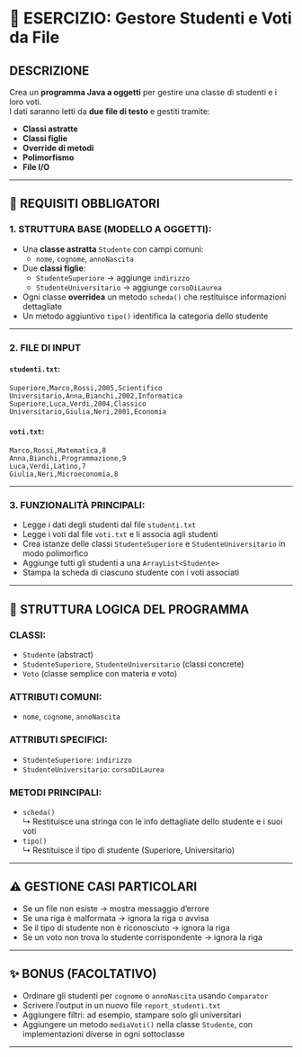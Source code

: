 # 🏫 ESERCIZIO: Gestore Studenti e Voti da File

## DESCRIZIONE
Crea un **programma Java a oggetti** per gestire una classe di studenti e i loro voti.  
I dati saranno letti da **due file di testo** e gestiti tramite:

- **Classi astratte**
- **Classi figlie**
- **Override di metodi**
- **Polimorfismo**
- **File I/O**

---

## 📌 REQUISITI OBBLIGATORI

### 1. STRUTTURA BASE (MODELLO A OGGETTI):
- Una **classe astratta** `Studente` con campi comuni:
    - `nome`, `cognome`, `annoNascita`
- Due **classi figlie**:
    - `StudenteSuperiore` → aggiunge `indirizzo`
    - `StudenteUniversitario` → aggiunge `corsoDiLaurea`
- Ogni classe **overridea** un metodo `scheda()` che restituisce informazioni dettagliate
- Un metodo aggiuntivo `tipo()` identifica la categoria dello studente

---

### 2. FILE DI INPUT

#### `studenti.txt`:
```
Superiore,Marco,Rossi,2005,Scientifico
Universitario,Anna,Bianchi,2002,Informatica
Superiore,Luca,Verdi,2004,Classico
Universitario,Giulia,Neri,2001,Economia
```

#### `voti.txt`:
```
Marco,Rossi,Matematica,8
Anna,Bianchi,Programmazione,9
Luca,Verdi,Latino,7
Giulia,Neri,Microeconomia,8
```

---

### 3. FUNZIONALITÀ PRINCIPALI:
- Legge i dati degli studenti dal file `studenti.txt`
- Legge i voti dal file `voti.txt` e li associa agli studenti
- Crea istanze delle classi `StudenteSuperiore` e `StudenteUniversitario` in modo polimorfico
- Aggiunge tutti gli studenti a una `ArrayList<Studente>`
- Stampa la scheda di ciascuno studente con i voti associati

---

## 🔁 STRUTTURA LOGICA DEL PROGRAMMA

### CLASSI:
- `Studente` (abstract)
- `StudenteSuperiore`, `StudenteUniversitario` (classi concrete)
- `Voto` (classe semplice con materia e voto)

### ATTRIBUTI COMUNI:
- `nome`, `cognome`, `annoNascita`

### ATTRIBUTI SPECIFICI:
- `StudenteSuperiore`: `indirizzo`
- `StudenteUniversitario`: `corsoDiLaurea`

### METODI PRINCIPALI:
- `scheda()`  
    ↳ Restituisce una stringa con le info dettagliate dello studente e i suoi voti  
- `tipo()`  
    ↳ Restituisce il tipo di studente (Superiore, Universitario)

---

## ⚠️ GESTIONE CASI PARTICOLARI

- Se un file non esiste → mostra messaggio d’errore
- Se una riga è malformata → ignora la riga o avvisa
- Se il tipo di studente non è riconosciuto → ignora la riga
- Se un voto non trova lo studente corrispondente → ignora la riga

---

## ✨ BONUS (FACOLTATIVO)

- Ordinare gli studenti per `cognome` o `annoNascita` usando `Comparator`
- Scrivere l’output in un nuovo file `report_studenti.txt`
- Aggiungere filtri: ad esempio, stampare solo gli universitari
- Aggiungere un metodo `mediaVoti()` nella classe `Studente`, con implementazioni diverse in ogni sottoclasse

---